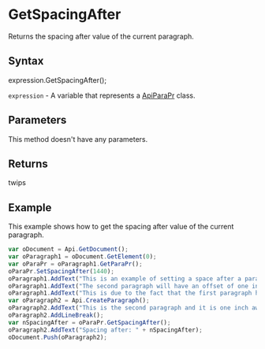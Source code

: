 # GetSpacingAfter

Returns the spacing after value of the current paragraph.

## Syntax

expression.GetSpacingAfter();

`expression` - A variable that represents a [ApiParaPr](../ApiParaPr.md) class.

## Parameters

This method doesn't have any parameters.

## Returns

twips

## Example

This example shows how to get the spacing after value of the current paragraph.

```javascript
var oDocument = Api.GetDocument();
var oParagraph1 = oDocument.GetElement(0);
var oParaPr = oParagraph1.GetParaPr();
oParaPr.SetSpacingAfter(1440);
oParagraph1.AddText("This is an example of setting a space after a paragraph. ");
oParagraph1.AddText("The second paragraph will have an offset of one inch from the top. ");
oParagraph1.AddText("This is due to the fact that the first paragraph has this offset enabled.");
var oParagraph2 = Api.CreateParagraph();
oParagraph2.AddText("This is the second paragraph and it is one inch away from the first paragraph.");
oParagraph2.AddLineBreak();
var nSpacingAfter = oParaPr.GetSpacingAfter();
oParagraph2.AddText("Spacing after: " + nSpacingAfter);
oDocument.Push(oParagraph2);
```
